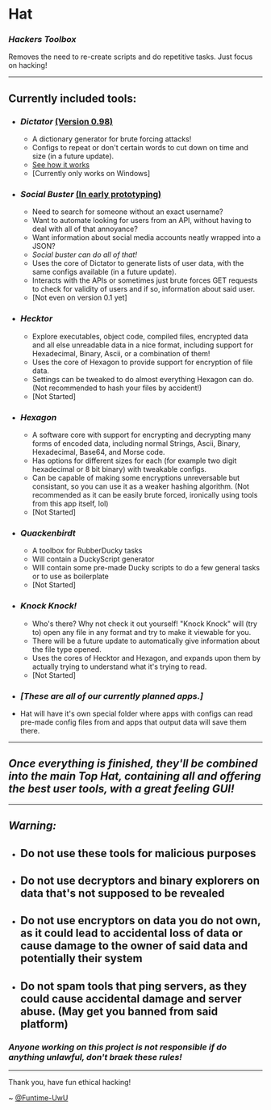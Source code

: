 # **Hat**

### _Hackers Toolbox_

Removes the need to re-create scripts and do repetitive tasks. Just focus on hacking!

________

## **Currently included tools:**

* ### _**Dictator**_ [(Version 0.98)](https://github.com/Funtime-UwU/HAT/releases/tag/Stable-Release)

  * A dictionary generator for brute forcing attacks!
  * Configs to repeat or don't certain words to cut down on time and size (in a future update).
  * [See how it works](/Dictator/Algorithm.md)
  * [Currently only works on Windows]

* ### _**Social Buster**_ [(In early prototyping)](https://github.com/Funtime-UwU/HAT/tree/Live-Development)

  * Need to search for someone without an exact username?
  * Want to automate looking for users from an API, without having to deal with all of that annoyance?
  * Want information about social media accounts neatly wrapped into a JSON?
  * *Social buster can do all of that!*
  * Uses the core of Dictator to generate lists of user data, with the same configs available (in a future update).
  * Interacts with the APIs or sometimes just brute forces GET requests to check for validity of users and if so, information about said user.
  * [Not even on version 0.1 yet]

* ### _**Hecktor**_

  * Explore executables, object code, compiled files, encrypted data and all else unreadable data in a nice format, including support for Hexadecimal, Binary, Ascii, or a combination of them!
  * Uses the core of Hexagon to provide support for encryption of file data.
  * Settings can be tweaked to do almost everything Hexagon can do. (Not recommended to hash your files by accident!)
  * [Not Started]

* ### _**Hexagon**_

  * A software core with support for encrypting and decrypting many forms of encoded data, including normal Strings, Ascii, Binary, Hexadecimal, Base64, and Morse code.
  * Has options for different sizes for each (for example two digit hexadecimal or 8 bit binary) with tweakable configs.
  * Can be capable of making some encryptions unreversable but consistant, so you can use it as a weaker hashing algorithm. (Not recommended as it can be easily brute forced, ironically using tools from this app itself, lol)
  * [Not Started]

* ### _**Quackenbirdt**_

  * A toolbox for RubberDucky tasks
  * Will contain a DuckyScript generator
  * WIll contain some pre-made Ducky scripts to do a few general tasks or to use as boilerplate
  * [Not Started]

* ### _**Knock Knock!**_

  * Who's there? Why not check it out yourself! "Knock Knock" will (try to) open any file in any format and try to make it viewable for you.
  * There will be a future update to automatically give information about the file type opened.
  * Uses the cores of Hecktor and Hexagon, and expands upon them by actually trying to understand what it's trying to read.
  * [Not Started]

* ### _[These are all of our currently planned apps.]_

* Hat will have it's own special folder where apps with configs can read pre-made config files from and apps that output data will save them there.

________

## *Once everything is finished, they'll be combined into the main Top Hat, containing all and offering the best user tools, with a great feeling GUI!*

________

## _**Warning:**_

* ## Do not use these tools for malicious purposes

* ## Do not use decryptors and binary explorers on data that's not supposed to be revealed

* ## Do not use encryptors on data you do not own, as it could lead to accidental loss of data or cause damage to the owner of said data and potentially their system

* ## Do not spam tools that ping servers, as they could cause accidental damage and server abuse. (May get you banned from said platform)

### ***Anyone working on this project is not responsible if do anything unlawful, don't braek these rules!***

________

Thank you, have fun ethical hacking!

~ [@Funtime-UwU](https://www.GitHub.com/Funtime-UwU)
